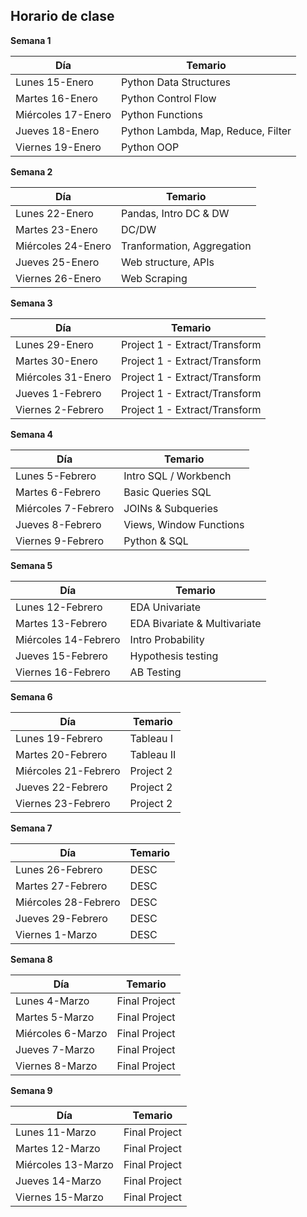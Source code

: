 ## Horario de clase

**Semana 1**

| Día             | Temario                                      |
|-----------------|----------------------------------------------|
| Lunes 15-Enero | Python Data Structures              |
| Martes 16-Enero    | Python Control Flow         |
| Miércoles 17-Enero | Python Functions             |
| Jueves 18-Enero    | Python Lambda, Map, Reduce, Filter         |
| Viernes 19-Enero | Python OOP              |



**Semana 2**

| Día             | Temario                                      |
|-----------------|----------------------------------------------|
| Lunes 22-Enero | Pandas, Intro DC & DW              |
| Martes 23-Enero    | DC/DW         |
| Miércoles 24-Enero | Tranformation, Aggregation              |
| Jueves 25-Enero    | Web structure, APIs         |
| Viernes 26-Enero | Web Scraping              |



**Semana 3**

| Día             | Temario                                      |
|-----------------|----------------------------------------------|
| Lunes 29-Enero | Project 1 - Extract/Transform              |
| Martes 30-Enero    | Project 1 - Extract/Transform         |
| Miércoles 31-Enero | Project 1 - Extract/Transform              |
| Jueves 1-Febrero    | Project 1 - Extract/Transform         |
| Viernes 2-Febrero | Project 1 - Extract/Transform              |




**Semana 4**

| Día             | Temario                                      |
|-----------------|----------------------------------------------|
| Lunes 5-Febrero | Intro SQL / Workbench              |
| Martes 6-Febrero    | Basic Queries SQL         |
| Miércoles 7-Febrero | JOINs & Subqueries              |
| Jueves 8-Febrero    | Views, Window Functions         |
| Viernes 9-Febrero | Python & SQL              |




**Semana 5**

| Día             | Temario                                      |
|-----------------|----------------------------------------------|
| Lunes 12-Febrero | EDA Univariate              |
| Martes 13-Febrero    | EDA Bivariate & Multivariate         |
| Miércoles 14-Febrero | Intro Probability              |
| Jueves 15-Febrero    | Hypothesis testing         |
| Viernes 16-Febrero | AB Testing              |




**Semana 6**

| Día             | Temario                                      |
|-----------------|----------------------------------------------|
| Lunes 19-Febrero | Tableau I              |
| Martes 20-Febrero    | Tableau II         |
| Miércoles 21-Febrero | Project 2              |
| Jueves 22-Febrero    | Project 2         |
| Viernes 23-Febrero | Project 2              |




**Semana 7**

| Día             | Temario                                      |
|-----------------|----------------------------------------------|
| Lunes 26-Febrero | DESC              |
| Martes 27-Febrero    | DESC         |
| Miércoles 28-Febrero | DESC              |
| Jueves 29-Febrero    | DESC         |
| Viernes 1-Marzo | DESC              |




**Semana 8**

| Día             | Temario                                      |
|-----------------|----------------------------------------------|
| Lunes 4-Marzo | Final Project              |
| Martes 5-Marzo    | Final Project         |
| Miércoles 6-Marzo | Final Project              |
| Jueves 7-Marzo    | Final Project         |
| Viernes 8-Marzo | Final Project              |





**Semana 9**

| Día             | Temario                                      |
|-----------------|----------------------------------------------|
| Lunes 11-Marzo | Final Project              |
| Martes 12-Marzo    | Final Project         |
| Miércoles 13-Marzo | Final Project              |
| Jueves 14-Marzo    | Final Project         |
| Viernes 15-Marzo | Final Project              |



